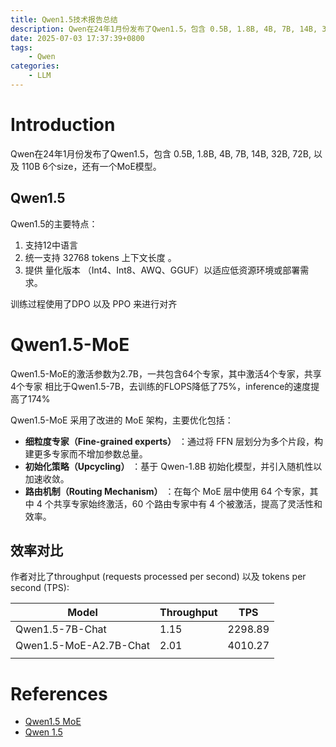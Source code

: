 ```yaml
---
title: Qwen1.5技术报告总结
description: Qwen在24年1月份发布了Qwen1.5，包含 0.5B, 1.8B, 4B, 7B, 14B, 32B, 72B, 以及 110B 6个size，还有一个MoE模型。
date: 2025-07-03 17:37:39+0800
tags: 
    - Qwen
categories:
    - LLM 
---
```



# Introduction

Qwen在24年1月份发布了Qwen1.5，包含 0.5B, 1.8B, 4B, 7B, 14B, 32B, 72B, 以及 110B 6个size，还有一个MoE模型。

## Qwen1.5

Qwen1.5的主要特点：

1. 支持12中语言
2. 统一支持 32768 tokens 上下文长度 。
3. 提供 量化版本 （Int4、Int8、AWQ、GGUF）以适应低资源环境或部署需求。

训练过程使用了DPO 以及 PPO 来进行对齐

# Qwen1.5-MoE

Qwen1.5-MoE的激活参数为2.7B，一共包含64个专家，其中激活4个专家，共享4个专家
相比于Qwen1.5-7B，去训练的FLOPS降低了75%，inference的速度提高了174%

Qwen1.5-MoE 采用了改进的 MoE 架构，主要优化包括：

- **细粒度专家（Fine-grained experts）** ：通过将 FFN 层划分为多个片段，构建更多专家而不增加参数总量。
- **初始化策略（Upcycling）** ：基于 Qwen-1.8B 初始化模型，并引入随机性以加速收敛。
- **路由机制（Routing Mechanism）** ：在每个 MoE 层中使用 64 个专家，其中 4 个共享专家始终激活，60 个路由专家中有 4 个被激活，提高了灵活性和效率。

## 效率对比

作者对比了throughput (requests processed per second) 以及 tokens per second (TPS):

| Model                  | Throughput | TPS     |
| ---------------------- | ---------- | ------- |
| Qwen1.5-7B-Chat        | 1.15       | 2298.89 |
| Qwen1.5-MoE-A2.7B-Chat | 2.01       | 4010.27 |
|                        |            |         |

# References

- [Qwen1.5 MoE](https://qwenlm.github.io/blog/qwen-moe/)
- [Qwen 1.5](https://qwenlm.github.io/blog/qwen1.5/)
